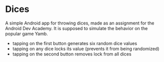 # Dices
A simple Android app for throwing dices, made as an assignment for the Android Dev Academy. It is supposed to simulate the 
behavior on the popular game Yamb.

- tapping on the first button generates six random dice values
- tapping on any dice locks its value (prevents it from being randomized)
- tapping on the second button removes lock from all dices
